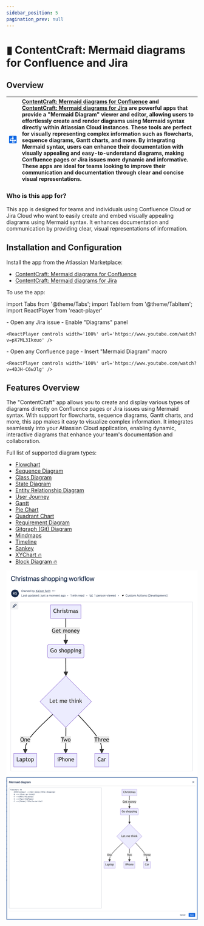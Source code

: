 ```yaml
---
sidebar_position: 5
pagination_prev: null
---
```


# ▮ ContentCraft: Mermaid diagrams for Confluence and Jira

## Overview

| ![](./img/cc-logo.png) | [ContentCraft: Mermaid diagrams for Confluence](https://marketplace.atlassian.com/apps/1235105) and [ContentCraft: Mermaid diagrams for Jira](https://marketplace.atlassian.com/apps/1235178) are powerful apps that provide a "Mermaid Diagram" viewer and editor, allowing users to effortlessly create and render diagrams using Mermaid syntax directly within Atlassian Cloud instances. These tools are perfect for visually representing complex information such as flowcharts, sequence diagrams, Gantt charts, and more. By integrating Mermaid syntax, users can enhance their documentation with visually appealing and easy-to-understand diagrams, making Confluence pages or Jira issues more dynamic and informative. These apps are ideal for teams looking to improve their communication and documentation through clear and concise visual representations. |
|---|:---|


### Who is this app for?

This app is designed for teams and individuals using Confluence Cloud or Jira Cloud who want to easily create and embed visually appealing diagrams using Mermaid syntax. It enhances documentation and communication by providing clear, visual representations of information.


## Installation and Configuration

Install the app from the Atlassian Marketplace:

-  [ContentCraft: Mermaid diagrams for Confluence](https://marketplace.atlassian.com/apps/1235105)
-  [ContentCraft: Mermaid diagrams for Jira](https://marketplace.atlassian.com/apps/1235178)


To use the app:

import Tabs from '@theme/Tabs';
import TabItem from '@theme/TabItem';
import ReactPlayer from 'react-player'

<Tabs>
  <TabItem value="jira" label="In Jira version" default>
    - Open any Jira issue
    - Enable "Diagrams" panel

    <ReactPlayer controls width='100%' url='https://www.youtube.com/watch?v=pX7ML3Ikxuo' />
  </TabItem>
  <TabItem value="conf" label="In Confluence version">
    - Open any Confluence page
    - Insert "Mermaid Diagram" macro

    <ReactPlayer controls width='100%' url='https://www.youtube.com/watch?v=4DJH-C6wJlg' />
  </TabItem>
</Tabs>


## Features Overview

The "ContentCraft" app allows you to create and display various types of diagrams directly on Confluence pages or Jira issues using Mermaid syntax. With support for flowcharts, sequence diagrams, Gantt charts, and more, this app makes it easy to visualize complex information. It integrates seamlessly into your Atlassian Cloud application, enabling dynamic, interactive diagrams that enhance your team's documentation and collaboration.

Full list of supported diagram types:
- [Flowchart](./mermaid-syntax/flowcharts.md)
- [Sequence Diagram](./mermaid-syntax/sequence-diagrams.md)
- [Class Diagram](./mermaid-syntax/class-diagrams.md)
- [State Diagram](./mermaid-syntax/state-diagrams.md)
- [Entity Relationship Diagram](./mermaid-syntax/entity-relationship-diagrams.md)
- [User Journey](./mermaid-syntax/user-journey-diagram.md)
- [Gantt](./mermaid-syntax/gantt-diagrams.md)
- [Pie Chart](./mermaid-syntax/pie-chart-diagrams.md)
- [Quadrant Chart](./mermaid-syntax/quadrant-chart.md)
- [Requirement Diagram](./mermaid-syntax/requirement-diagram.md)
- [Gitgraph (Git) Diagram](./mermaid-syntax/gitgraph-diagrams.md)
- [Mindmaps](./mermaid-syntax/mindmap.md)
- [Timeline](./mermaid-syntax/timeline.md)
- [Sankey](./mermaid-syntax/sankey-diagram.md)
- [XYChart 🔥](./mermaid-syntax/xy-chart.md)
- [Block Diagram 🔥](./mermaid-syntax/block-diagrams-documentation.md)

![](./img/screenshot-1.png)
![](./img/screenshot-2.png)